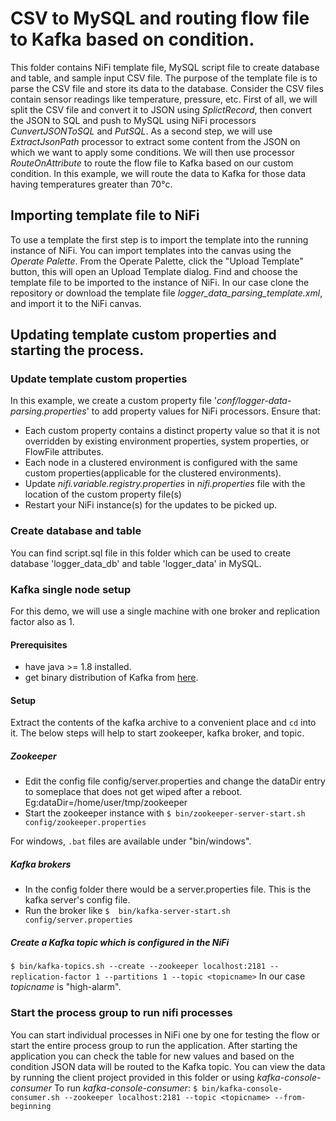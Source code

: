 # CSV to MySQL and routing flow file to Kafka based on condition.
This folder contains NiFi template file, MySQL script file to create database and table, and sample input CSV file.
The purpose of the template file is to parse the CSV file and store its data to the database. Consider the CSV files contain sensor readings like temperature, pressure, etc. First of all, we will split the CSV file and convert it to JSON using *SplictRecord*, then convert the JSON to SQL and push to MySQL using NiFi processors *CunvertJSONToSQL* and *PutSQL*. As a second step, we will use *ExtractJsonPath* processor to extract some content from the JSON on which we want to apply some conditions. We will then use processor *RouteOnAttribute* to route the flow file to Kafka based on our custom condition. In this example, we will route the data to Kafka for those data having temperatures greater than 70°c.
## Importing template file to NiFi
To use a template the first step is to import the template into the running instance of NiFi. You can import templates into the canvas using the *Operate Palette*. From the Operate Palette, click the "Upload Template" button, this will open an Upload Template dialog. Find and choose the template file to be imported to the instance of NiFi.
In our case clone the repository or download the template file *logger_data_parsing_template.xml*, and import it to the NiFi canvas.


## Updating template custom properties and starting the process.
### Update template custom properties
In this example, we create a custom property file '*conf/logger-data-parsing.properties*' to add property values for NiFi processors. Ensure that:
- Each custom property contains a distinct property value so that it is not overridden by existing environment properties, system properties, or FlowFile attributes.
- Each node in a clustered environment is configured with the same custom properties(applicable for the clustered environments).
- Update *nifi.variable.registry.properties* in *nifi.properties* file with the location of the custom property file(s)
- Restart your NiFi instance(s) for the updates to be picked up.
### Create database and table
You can find script.sql file in this folder which can be used to create database 'logger_data_db' and table 'logger_data' in MySQL.
### Kafka single node setup
For this demo, we will use a single machine with one broker and replication factor also as 1.
#### Prerequisites
- have java >= 1.8 installed.
- get binary distribution of Kafka from [here](https://kafka.apache.org/downloads).
#### Setup
Extract the contents of the kafka archive to a convenient place and `cd` into it. The below steps will help to start zookeeper, kafka broker, and topic.

##### Zookeeper
- Edit the config file config/server.properties and change the dataDir entry to someplace that does not get wiped after a reboot. Eg:dataDir=/home/user/tmp/zookeeper
- Start the zookeeper instance with
`$ bin/zookeeper-server-start.sh config/zookeeper.properties`

For windows, `.bat` files are available under "bin/windows".
##### Kafka brokers
- In the config folder there would be a server.properties file. This is the kafka server's config file.
- Run the broker like
`$  bin/kafka-server-start.sh config/server.properties`

##### Create a Kafka topic which is configured in the NiFi
`$ bin/kafka-topics.sh --create --zookeeper localhost:2181 --replication-factor 1 --partitions 1 --topic <topicname>`
In our case *topicname* is "high-alarm".
### Start the process group to run nifi processes
You can start individual processes in NiFi one by one for testing the flow or start the entire process group to run the application.
After starting the application you can check the table for new values and based on the condition JSON data will be routed to the Kafka topic. You can view the data by running the client project provided in this folder or using *kafka-console-consumer* To run *kafka-console-consumer*:
`$ bin/kafka-console-consumer.sh --zookeeper localhost:2181 --topic <topicname> --from-beginning` 
